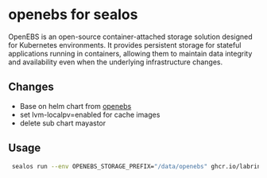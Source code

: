 # openebs for sealos

OpenEBS is an open-source container-attached storage solution designed for Kubernetes environments. It provides persistent storage for stateful applications running in containers, allowing them to maintain data integrity and availability even when the underlying infrastructure changes.

## Changes

- Base on helm chart from [openebs](https://openebs.github.io/openebs)
- set lvm-localpv=enabled for cache images
- delete sub chart mayastor

## Usage

```bash
 sealos run --env OPENEBS_STORAGE_PREFIX="/data/openebs" ghcr.io/labring/sealos/openebs:v3.10.0
```